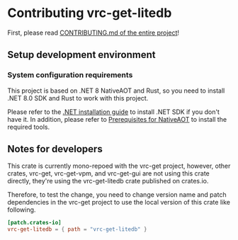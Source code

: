 # Contributing vrc-get-litedb

First, please read [CONTRIBUTING.md of the entire project](../CONTRIBUTING.md)!

## Setup development environment

### System configuration requirements

This project is based on .NET 8 NativeAOT and Rust, so you need to install .NET 8.0 SDK and Rust to work with this project.

Please refer to the [.NET installation guide](https://dotnet.microsoft.com/download) to install .NET SDK if you don't have it.
In addition, please refer to [Prerequisites for NativeAOT](https://learn.microsoft.com/ja-jp/dotnet/core/deploying/native-aot/?tabs=net8plus%2Cwindows#prerequisites) to install the required tools.

## Notes for developers

This crate is currently mono-repoed with the vrc-get project, however, other crates, vrc-get, vrc-get-vpm, and vrc-get-gui are not using this crate directly,
they're using the vrc-get-litedb crate published on crates.io.

Therefore, to test the change, you need to change version name and patch dependencies in the vrc-get project to use the local version of this crate like following.

```toml
[patch.crates-io]
vrc-get-litedb = { path = "vrc-get-litedb" }
```
